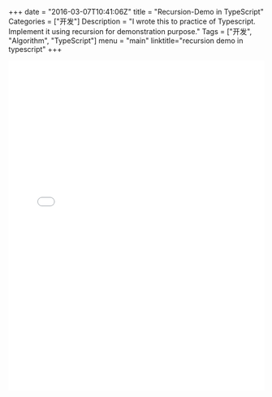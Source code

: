 +++
date = "2016-03-07T10:41:06Z"
title = "Recursion-Demo in TypeScript"
Categories = ["开发"]
Description = "I wrote this to practice of Typescript. Implement it using recursion for demonstration purpose."
Tags = ["开发", "Algorithm", "TypeScript"]
menu = "main"
linktitle="recursion demo in typescript"
+++

<iframe width="100%" height="650" src="//jsfiddle.net/qiansen1386/yLdr5082/embedded/js,html,result/" allowfullscreen="allowfullscreen" frameborder="0"></iframe>